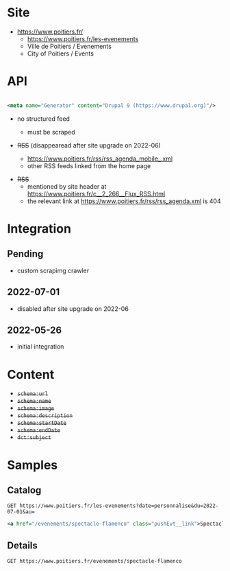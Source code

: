# Site

* https://www.poitiers.fr/
  * https://www.poitiers.fr/les-evenements
  * Ville de Poitiers / Evenements
  * City of Poitiers / Events

# API

```xml

<meta name="Generator" content="Drupal 9 (https://www.drupal.org)"/>
```

* no structured feed
  * must be scraped

* ~~RSS~~ (disappearead after site upgrade on 2022-06)
  * https://www.poitiers.fr/rss/rss_agenda_mobile_.xml
  * other RSS feeds linked from the home page

- ~~RSS~~
  - mentioned by site header at https://www.poitiers.fr/c__2_266__Flux_RSS.html
  - the relevant link at https://www.poitiers.fr/rss/rss_agenda.xml is 404

# Integration

## Pending

* custom scrapimg crawler

## 2022-07-01

* disabled after site upgrade on 2022-06

## 2022-05-26

* initial integration

# Content

* ~~`schema:url`~~
* ~~`schema:name`~~
* ~~`schema:image`~~
* ~~`schema:description`~~
* ~~`schema:startDate`~~
* ~~`schema:endDate`~~
* ~~`dct:subject`~~

# Samples

## Catalog

```http
GET https://www.poitiers.fr/les-evenements?date=personnalise&du=2022-07-01&au=
```

```xml
<a href="/evenements/spectacle-flamenco" class="pushEvt__link">Spectacle Flamenco</a>
```

## Details

```http
GET https://www.poitiers.fr/evenements/spectacle-flamenco
```
